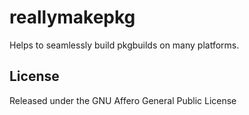 # reallymakepkg

Helps to seamlessly build pkgbuilds on many platforms.

## License

Released under the GNU Affero General Public License
